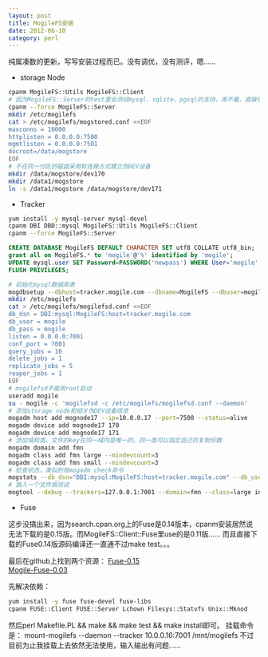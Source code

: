 ```yaml
---
layout: post
title: MogileFS安装
date: 2012-06-10
category: perl
---
```


纯属凑数的更新，写写安装过程而已。没有调优，没有测评，嗯……

* storage Node

```bash
cpanm MogileFS::Utils MogileFS::Client
# 因为MogileFS::Server的test里会测试mysql、sqlite、pgsql的支持，用不着，直接强制安装就好了
cpanm --force MogileFS::Server
mkdir /etc/mogilefs
cat > /etc/mogilefs/mogstored.conf <<EOF
maxconns = 10000
httplisten = 0.0.0.0:7500
mgmtlisten = 0.0.0.0:7501
docroot=/data/mogstore
EOF
# 不在同一分区的磁盘采用软连接方式建立伪DEV设备
mkdir /data/mogstore/dev170
mkdir /data1/mogstore
ln -s /data1/mogstore /data/mogstore/dev171
```

* Tracker

```bash
yum install -y mysql-server mysql-devel
cpanm DBI DBD::mysql MogileFS::Utils MogileFS::Client
cpanm --force MogileFS::Server
```

```sql
CREATE DATABASE MogileFS DEFAULT CHARACTER SET utf8 COLLATE utf8_bin;
grant all on MogileFS.* to 'mogile'@'%' identified by 'mogile';
UPDATE mysql.user SET Password=PASSWORD('newpass') WHERE User='mogile';
FLUSH PRIVILEGES;
```

```bash
# 初始化mysql数据库表
mogdbsetup --dbhost=tracker.mogile.com --dbname=MogileFS --dbuser=mogile --dbpass=newpass
mkdir /etc/mogilefs
cat > /etc/mogilefs/mogilefsd.conf <<EOF
db_dsn = DBI:mysql:MogileFS:host=tracker.mogile.com
db_user = mogile
db_pass = mogile
listen = 0.0.0.0:7001
conf_port = 7001
query_jobs = 10
delete_jobs = 1
replicate_jobs = 5
reaper_jobs = 1
EOF
# mogilefsd不能用root启动
useradd mogile
su - mogile -c 'mogilefsd -c /etc/mogilefs/mogilefsd.conf --daemon'
# 添加storage node和相关伪DEV设备信息
mogadm host add mognode17 --ip=10.0.0.17 --port=7500 --status=alive
mogadm device add mognode17 170
mogadm device add mognode17 171
# 添加域和类。文件的key在同一域内是唯一的。同一类可以指定自己的复制份数
mogadm domain add fmn
mogadm class add fmn large --mindevcount=3
mogadm class add fmn small --mindevcount=3
# 检查状态，类似的有mogadm check命令
mogstats --db_dsn="DBI:mysql:MogileFS:host=tracker.mogile.com" --db_user="mogile" --db_pass="mogile" --verbose --stats="all"
# 插入一个文件做测试
mogtool --debug --trackers=127.0.0.1:7001 --domain=fmn --class=large inject index.html "index.html"
```

* Fuse

这步没搞出来，因为search.cpan.org上的Fuse是0.14版本，cpanm安装居然说无法下载的是0.15版。而MogileFS::Client::Fuse里use的是0.11版……
而且直接下载的Fuse0.14版源码编译还一直通不过make test。。。

最后在github上找到两个资源：
[Fuse-0.15](https://github.com/dpavlin/perl-fuse)    
[Mogile-Fuse-0.03](https://github.com/frett/MogileFS-Fuse)    

先解决依赖：
```bash
yum install -y fuse fuse-devel fuse-libs
cpanm FUSE::Client FUSE::Server Lchown Filesys::Statvfs Unix::Mknod
```
然后perl Makefile.PL && make && make test && make install即可。
挂载命令是：
mount-mogilefs --daemon --tracker 10.0.0.16:7001 /mnt/mogilefs
不过目前为止我挂载上去依然无法使用，输入输出有问题……
